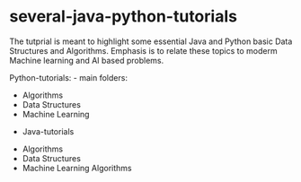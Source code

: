 # several-java-python-tutorials
The tutprial is meant to highlight some essential Java and Python basic Data Structures and Algorithms. Emphasis is to relate these topics to moderm Machine learning and AI based problems.

Python-tutorials: - main folders:
- Algorithms
- Data Structures
- Machine Learning

* Java-tutorials
- Algorithms
- Data Structures
- Machine Learning Algorithms
